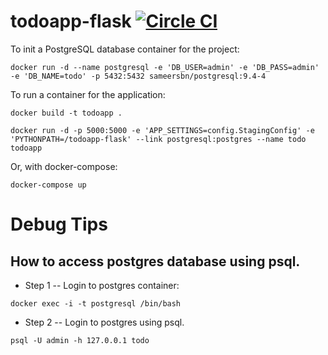 # todoapp-flask [![Circle CI](https://circleci.com/gh/stefanteixeira/todoapp-flask.svg?style=shield)](https://circleci.com/gh/stefanteixeira/todoapp-flask)

To init a PostgreSQL database container for the project:

```docker run -d --name postgresql -e 'DB_USER=admin' -e 'DB_PASS=admin' -e 'DB_NAME=todo' -p 5432:5432 sameersbn/postgresql:9.4-4```

To run a container for the application:

```docker build -t todoapp .```

```docker run -d -p 5000:5000 -e 'APP_SETTINGS=config.StagingConfig' -e 'PYTHONPATH=/todoapp-flask' --link postgresql:postgres --name todo todoapp```

Or, with docker-compose:

```docker-compose up```

# Debug Tips
## How to access postgres database using psql.
* Step 1 -- Login to postgres container:  

 ```docker exec -i -t postgresql /bin/bash```

* Step 2 -- Login to postgres using psql.

```psql -U admin -h 127.0.0.1 todo```

